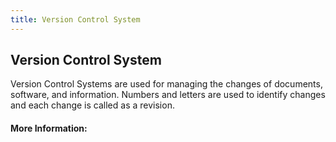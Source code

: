 ```yaml
---
title: Version Control System
---
```

## Version Control System

Version Control Systems are used for managing the changes of documents, software, and information. Numbers and letters are used to identify changes and each change is called as a revision. 


#### More Information:
<!-- Please add any articles you think might be helpful to read before writing the article -->


